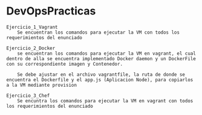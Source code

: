# DevOpsPracticas

	Ejercicio_1_Vagrant
		Se encuentran los comandos para ejecutar la VM con todos los requerimientos del enunciado

	Ejercicio_2_Docker
		se encuentran los comandos para ejecutar la VM en vagrant, el cual dentro de alla se encuentra implementado Docker daemon y un DockerFile con su correspondiente imagen y Contenedor.

		Se debe ajustar en el archivo vagrantfile, la ruta de donde se encuentra el Dockerfile y el app.js (Aplicacion Node), para copiarlos a la VM mediante provision

	Ejercicio_3_Chef
		Se encuntra los comandos para ejecutar la VM en vagrant con todos los requerimientos del enunciado 